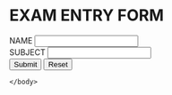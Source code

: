 <!DOCTYPE html>
<!--[if lt IE 7]>      <html class="no-js lt-ie9 lt-ie8 lt-ie7"> <![endif]-->
<!--[if IE 7]>         <html class="no-js lt-ie9 lt-ie8"> <![endif]-->
<!--[if IE 8]>         <html class="no-js lt-ie9"> <![endif]-->
<!--[if gt IE 8]>      <html class="no-js"> <!--<![endif]-->
<html>
    <head>
        <meta charset="utf-8">
        <meta http-equiv="X-UA-Compatible" content="IE=edge">
        <title>EXAM ENTRY</title>
        <meta name="description" content="">
        <meta name="viewport" content="width=device-width, initial-scale=1">
        <link rel="stylesheet" href="">
    </head>
    <body>
       <h1>EXAM ENTRY FORM</h1> 
        <label>NAME</label>
        <input type="text"></input>
        <br>
        <label>SUBJECT</label>
        <input type="text"></input>
        <br>
        <input type="submit"></input>
        <input type="reset"></input>

    </body>
  </html>
